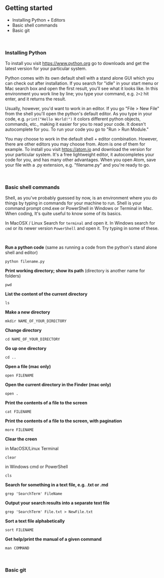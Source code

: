 ## Getting started

* Installing Python + Editors
* Basic shell commands
* Basic git

&nbsp;
&nbsp;
&nbsp;

### Installing Python

To install you visit https://www.python.org go to downloads and get the latest version for your particular system.

Python comes with its own default shell with a stand alone GUI which you can check out after installation. If you search for "idle" in your start menu or Mac search box and open the first result, you'll see what it looks like. In this environment you work line by line; you type your command, e.g. `2+2` hit enter, and it returns the result. 

Usually, however, you'd want to work in an editor. If you go "File > New File" from the shell you'll open the python's default editor. As you type in your code, e.g. `print("Hello World!")` it colors different python objects, commands, etc., making it easier for you to read your code. It doesn't autocomplete for you. To run your code you go to  "Run > Run Module."

You may choose to work in the default shell + editor combination. However, there are other editors you may choose from. Atom is one of them for example. To install you visit https://atom.io and download the version for your particular system. It's a free lightweight editor, it autocompletes your code for you, and has many other advantages. When you open Atom, save your file with a .py extension, e.g. "filename.py" and you're ready to go.

&nbsp;

### Basic shell commands

Shell, as you've probably guessed by now, is an environment where you do things by typing in commands for your machine to run. Shell is your command prompt cmd.exe or PowerShell in Windows or Terminal in Mac. When coding, It's quite useful to know some of its basics.

In MacOSX / Linux Search for `terminal` and open it. In Windows search for `cmd` or its newer version `PowerShell` and open it. Try typing in some of these.

&nbsp;

**Run a python code** (same as running a code from the python's stand alone shell and editor)

```
python filename.py
```

**Print working directory; show its path** (directory is another name for folders)

```
pwd
```

**List the content of the current directory**

```
ls
```

**Make a new directory**

```
mkdir NAME_OF_YOUR_DIRECTORY
```

**Change directory**

```
cd NAME_OF_YOUR_DIRECTORY
```

**Go up one directory**
```
cd ..
```

**Open a file (mac only)**

```
open FILENAME
```

**Open the current directory in the Finder (mac only)**

```
open .
```

**Print the contents of a file to the screen**

```
cat FILENAME
```

**Print the contents of a file to the screen, with pagination**

```
more FILENAME
```

**Clear the creen**

in MacOSX/Linux Terminal
```
clear
```
in Windows cmd or PowerShell
```
cls
```

**Search for something in a text file, e.g. .txt or .md**

```
grep 'SearchTerm' FileName
```

**Output your search results into a separate text file**

```
grep 'SearchTerm' File.txt > NewFile.txt
```

**Sort a text file alphabetically**
```
sort FILENAME
```

**Get help/print the manual of a given command**
```
man COMMAND
```

&nbsp;
&nbsp;

### Basic git


